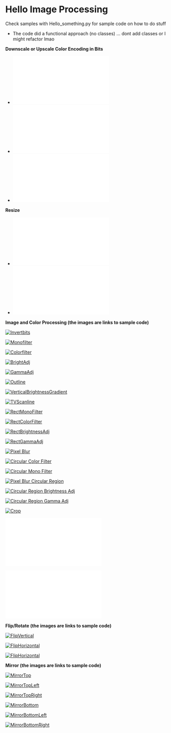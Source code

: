 # Hello Image Processing
Check samples with Hello_something.py for sample code on how to do stuff
* The code did a functional approach (no classes) ... dont add classes or I might refactor lmao

**Downscale or Upscale Color Encoding in Bits**
* ![24 bits to 8 bits](../samples/imageproc/Hello_8bitBMP_Downscale.py)
* ![24 bits to 4 bits](../samples/imageproc/Hello_4bitBMP_Downscale.py)
* ![24 bits to 1 bit](../samples/imageproc/Hello_1bitBMP_Downscale.py)

**Resize**
* ![Resize Larger](../samples/imageproc/Hello_Resize_Larger_by_n.py)
* ![Resize Smaller](../samples/imageproc/Hello_Resize_Smaller_by_n.py)


**Image and Color Processing (the images are links to sample code)**

[![Invertbits](../tests/assets/test_images/raccoon-invertbits.bmp)](../samples/imageproc/Hello_Invert_Colors.py)

[![Monofilter](../tests/assets/test_images/raccoon-monochrome.bmp)](../samples/imageproc/Hello_Monochrome.py)

[![Colorfilter](../tests/assets/test_images/raccoon-cyanfilter.bmp)](../samples/imageproc/Hello_Color_Filter.py)

[![BrightAdj](../tests/assets/test_images/raccoon-adjustbrightness.bmp)](../samples/imageproc/Hello_BrightnessAdj.py)

[![GammaAdj](../tests/assets/test_images/raccoon-gammaadj.bmp)](../samples/imageproc/Hello_GammaAdj.py)

[![Outline](../tests/assets/test_images/raccoon-outline.bmp)](../samples/imageproc/Hello_Outline.py)

[![VerticalBrightnessGradient](../tests/assets/test_images/raccoon-verticalbrightnessgrad.bmp)](../samples/imageproc/Hello_Vertical_Brightness_Gradient.py)

[![TVScanline](../tests/assets/test_images/raccoon-eraseeverynthhoriline.bmp)](../samples/imageproc/Hello_TV_Scanlines.py)

[![RectMonoFilter](../tests/assets/test_images/raccoon-monofilterinregion.bmp)](../samples/imageproc/Hello_Rectangular_Mono_Filter.py)

[![RectColorFilter](../tests/assets/test_images/raccoon-cyanfilteregion.bmp)](../samples/imageproc/Hello_Rectangular_Color_Filter.py)

[![RectBrightnessAdj](../tests/assets/test_images/raccoon-adjustbrightnessinregion.bmp)](../samples/imageproc/Hello_Rectangular_BrightnessAdj.py)

[![RectGammaAdj](../tests/assets/test_images/raccoon-gammaadjtoregion.bmp)](../samples/imageproc/Hello_Rectangular_GammaAdj.py)

[![Pixel Blur](../tests/assets/test_images/raccoon-pixelizenx.bmp)](../samples/imageproc/Hello_Pixellate_the_Earth.py)

[![Circular Color Filter](../tests/assets/test_images/raccoon-yellowcircregion.bmp)](../samples/imageproc/Hello_Circular_Color_Filter.py)

[![Circular Mono Filter](../tests/assets/test_images/raccoon-monochromecircregion.bmp)](../samples/imageproc/Hello_Circular_Mono_Filter.py)

[![Pixel Blur Circular Region](../tests/assets/test_images/raccoon-pixelizenxncircregion.bmp)](../samples/imageproc/Hello_Circular_Pixellate.py)

[![Circular Region Brightness Adj](../tests/assets/test_images/raccoon-brightnessadjcircregion.bmp)](../samples/imageproc/Hello_Circular_Region_BrightnessAdj.py)

[![Circular Region Gamma Adj](../tests/assets/test_images/raccoon-gammacorrectcircregion.bmp)](../samples/imageproc/Hello_Circular_Region_GammaAdj.py)

[![Crop](../tests/assets/test_images/raccoon-cropregion.bmp)](../samples/imageproc/Hello_Crop_Earth.py)

![Save Selection](../samples/imageproc/Hello_Save_Selection.py)

![Copy_Paste](../samples/imageproc/Hello_Copy_Paste_Earth.py)


**Flip/Rotate (the images are links to sample code)**

[![FlipVertical](../tests/assets/test_images/raccoon-flipvertical.bmp)](../samples/imageproc/Hello_Flip_Vertical.py)

[![FlipHorizontal](../tests/assets/test_images/raccoon-fliphorizontal.bmp)](../samples/imageproc/Hello_Flip_Horizontal.py)

[![FlipHorizontal](../tests/assets/test_images/raccoon-flipXY.bmp)](../samples/imageproc/Hello_FlipXY.py)


**Mirror (the images are links to sample code)**

[![MirrorTop](../tests/assets/test_images/raccoon-mirrortop.bmp)](../samples/imageproc/Hello_Mirror_Top.py)

[![MirrorTopLeft](../tests/assets/test_images/raccoon-mirrortopleft.bmp)](../samples/imageproc/Hello_Mirror_TopLeft.py)

[![MirrorTopRight](../tests/assets/test_images/raccoon-mirrortopright.bmp)](../samples/imageproc/Hello_Mirror_TopRight.py)

[![MirrorBottom](../tests/assets/test_images/raccoon-mirrorbottom.bmp)](../samples/imageproc/Hello_Mirror_Bottom.py)

[![MirrorBottomLeft](../tests/assets/test_images/raccoon-mirrorbottomleft.bmp)](../samples/imageproc/Hello_Mirror_BottomLeft.py)

[![MirrorBottomRight](../tests/assets/test_images/raccoon-mirrorbottomright.bmp)](../samples/imageproc/Hello_Mirror_BottomRight.py)
